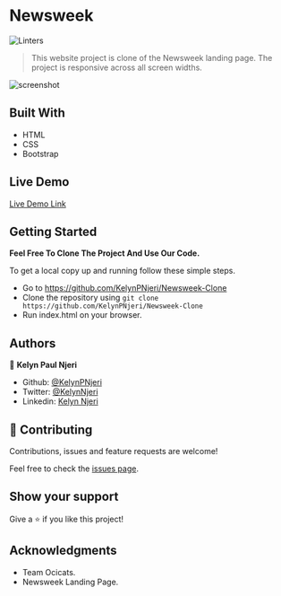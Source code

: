 # Newsweek

![Linters](https://github.com/KelynPNjeri/Newsweek-Clone/workflows/Linters/badge.svg?branch=develop)

> This website project is clone of the Newsweek landing page. The project is
> responsive across all screen widths.

![screenshot](./assets/images/screenshot.png)

## Built With

- HTML
- CSS
- Bootstrap

## Live Demo

[Live Demo Link](https://rawcdn.githack.com/KelynPNjeri/Newsweek-Clone/638be12228ba60eaf776b862db7344bd47c34a4c/index.html)

## Getting Started

**Feel Free To Clone The Project And Use Our Code.**

To get a local copy up and running follow these simple steps.

- Go to https://github.com/KelynPNjeri/Newsweek-Clone
- Clone the repository using
  `git clone https://github.com/KelynPNjeri/Newsweek-Clone`
- Run index.html on your browser.

## Authors

👤 **Kelyn Paul Njeri**

- Github: [@KelynPNjeri](https://github.com/KelynPNjeri)
- Twitter: [@KelynNjeri](https://twitter.com/KelynNjeri)
- Linkedin: [Kelyn Njeri](https://www.linkedin.com/in/kelyn-paul)

## 🤝 Contributing

Contributions, issues and feature requests are welcome!

Feel free to check the [issues page](issues/).

## Show your support

Give a ⭐️ if you like this project!

## Acknowledgments

- Team Ocicats.
- Newsweek Landing Page.

